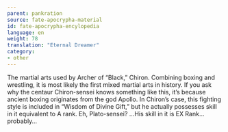 ```yaml
---
parent: pankration
source: fate-apocrypha-material
id: fate-apocrypha-encylopedia
language: en
weight: 78
translation: "Eternal Dreamer"
category:
- other
---
```


The martial arts used by Archer of “Black,” Chiron. Combining boxing and wrestling, it is most likely the first mixed martial arts in history. If you ask why the centaur Chiron-sensei knows something like this, it’s because ancient boxing originates from the god Apollo.
In Chiron’s case, this fighting style is included in “Wisdom of Divine Gift,” but he actually possesses skill in it equivalent to A rank. Eh, Plato-sensei? …His skill in it is EX Rank… probably…
